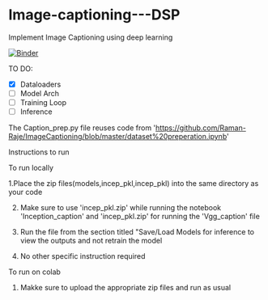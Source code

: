 # Image-captioning---DSP
Implement Image Captioning using deep learning

[![Binder](https://mybinder.org/badge_logo.svg)](https://mybinder.org/v2/gh/Image-captioning---DSP.git/master)

TO DO:
- [x] Dataloaders
- [ ] Model Arch
- [ ] Training Loop
- [ ] Inference

The Caption_prep.py file reuses code from 'https://github.com/Raman-Raje/ImageCaptioning/blob/master/dataset%20preperation.ipynb'

Instructions to run

To run locally

1.Place the zip files(models,incep_pkl,incep_pkl) into the same directory as your code

2. Make sure to use 'incep_pkl.zip' while running the notebook 'Inception_caption' and 'incep_pkl.zip' for running the 'Vgg_caption' file

3. Run the file from the section titled "Save/Load Models for inference to view the outputs and not retrain the model

3. No other specific instruction required

To run on colab
1. Makke sure to upload the appropriate zip files and run as usual

